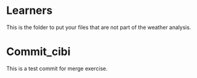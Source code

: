# Learners

This is the folder to put your files that are not part of the weather
analysis.


# Commit_cibi
This is a test commit for merge exercise.
